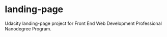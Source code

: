 # landing-page
Udacity landing-page project for Front End Web Development Professional Nanodegree Program.

